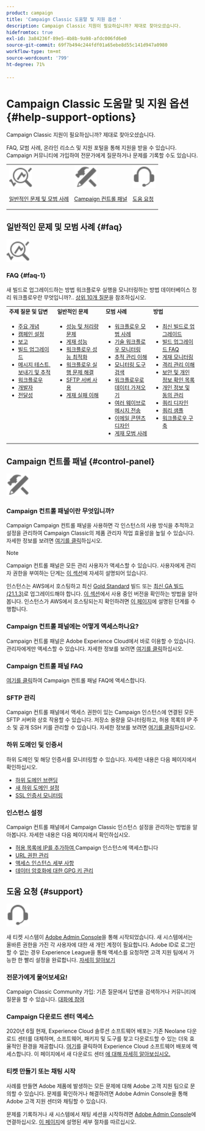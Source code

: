 ```yaml
---
product: campaign
title: 'Campaign Classic 도움말 및 지원 옵션 '
description: Campaign Classic 지원이 필요하십니까? 제대로 찾아오셨습니다.
hidefromtoc: true
exl-id: 3a84236f-89e5-4b8b-9a98-afdc006fd6e0
source-git-commit: 69f7b494c244fdf01a65ebe8d55c141d947a0980
workflow-type: tm+mt
source-wordcount: '799'
ht-degree: 71%

---
```


# Campaign Classic 도움말 및 지원 옵션 {#help-support-options}

Campaign Classic 지원이 필요하십니까? 제대로 찾아오셨습니다.

FAQ, 모범 사례, 온라인 리소스 및 지원 포털을 통해 지원을 받을 수 있습니다. Campaign 커뮤니티에 가입하여 전문가에게 질문하거나 문제를 기록할 수도 있습니다.

<table>
    <tr>
        <td><img src="platform/using/assets/do-not-localize/icon-faq.svg" width="60px"><p><a href="#faq">일반적인 문제 및 모범 사례</a></p></td>
        <td><img src="platform/using/assets/do-not-localize/icon-control-panel.svg" width="60px"><p><a href="#control-panel">Campaign 컨트롤 패널</a></p></td>
        <td><img src="platform/using/assets/do-not-localize/icon-support.svg" width="60px"><p><a href="#support">도움 요청</a></p></td>
    </tr>
</table>

## 일반적인 문제 및 모범 사례 {#faq}

<img src="platform/using/assets/do-not-localize/icon-faq.svg" width="60px">

### FAQ {#faq-1}

새 빌드로 업그레이드하는 방법 워크플로우 실행을 모니터링하는 방법 데이터베이스 정리 워크플로우란 무엇입니까?.. [상위 10개 질문](platform/using/common-questions.md)을 참조하십시오.

<table>
    <tr><td><strong>주제 질문 및 답변</strong></td><td><strong>일반적인 문제</strong></td><td><strong>모범 사례</strong></td><td><strong>방법</strong></td></tr>
    <tr>
    <td valign="top">
        <ul>
        <li><a href="platform/using/faq-key-concepts.md">주요 개념</a></li>
        <li><a href="platform/using/faq-campaign-config.md">캠페인 설정</a></li>
        <li><a href="platform/using/faq-reporting.md">보고</a></li>
        <li><a href="platform/using/faq-build-upgrade.md">빌드 업그레이드</a></li>
        <li><a href="platform/using/faq-messages.md">메시지 테스트, 보내기 및 추적</a></li>
        <li><a href="platform/using/faq-workflows.md">워크플로우</a></li>
        <li><a href="platform/using/faq-developers.md">개발자</a></li>
        <li><a href="delivery/using/monitoring-deliverability.md">전달성</a></li>
        </ul>
    </td>
    <td valign="top">
        <ul>
        <li><a href="production/using/performance-and-throughput-issues.md">성능 및 처리량 문제</a></li>
        <li><a href="delivery/using/delivery-performances.md">게재 성능</a></li>
        <li><a href="workflow/using/workflow-best-practices.md">워크플로우 성능 최적화</a></li>
        <li><a href="workflow/using/monitoring-workflow-execution.md">워크플로우 실행 문제 해결</a></li>
        <li><a href="platform/using/sftp-server-usage.md">SFTP 서버 사용</a></li>
        <li><a href="delivery/using/understanding-delivery-failures.md">게재 실패 이해</a></li>
        </ul>
    </td>
   <td valign="top">
        <ul>
        <li><a href="workflow/using/workflow-best-practices.md">워크플로우 모범 사례</a></li>
        <li><a href="workflow/using/monitoring-technical-workflows.md">기술 워크플로우 모니터링</a></li>
        <li><a href="delivery/using/about-message-tracking.md">추적 관리 이해</a></li>
        <li><a href="production/using/monitoring-guidelines.md">모니터링 도구 검색</a></li>
        <li><a href="platform/using/import-export-workflows.md">워크플로우로 데이터 가져오기</a></li>
        <li><a href="delivery/using/steps-sending-the-delivery.md">여러 웨이브로 메시지 전송</a></li>
        <li><a href="delivery/using/defining-the-email-content.md">이메일 콘텐츠 디자인</a></li>
        <li><a href="delivery/using/delivery-best-practices.md">게재 모범 사례</a></li>
        </ul>
    </td>
    <td valign="top">
        <ul>
        <li><a href="production/using/build-upgrade.md">최신 빌드로 업그레이드</a></li>
        <li><a href="platform/using/faq-build-upgrade.md">빌드 업그레이드 FAQ</a></li>
        <li><a href="delivery/using/about-delivery-monitoring.md">게재 모니터링</a></li>
        <li><a href="delivery/using/understanding-quarantine-management.md">격리 관리 이해</a></li>
        <li><a href="installation/using/get-started-security-privacy.md">보안 및 개인 정보 확인 목록</a></li>
        <li><a href="platform/using/privacy-management.md">개인 정보 및 동의 관리</a></li>
        <li><a href="platform/using/steps-to-create-a-query.md">쿼리 디자인</a></li>
        <li><a href="workflow/using/querying-recipient-table.md">쿼리 샘플</a></li>
        <li><a href="workflow/using/building-a-workflow.md">워크플로우 구축</a></li>
        </ul>
    </td>
    </tr>
</table>

## Campaign 컨트롤 패널 {#control-panel}

<img src="platform/using/assets/do-not-localize/icon-control-panel.svg" width="60px">

### Campaign 컨트롤 패널이란 무엇입니까?

Campaign Campaign 컨트롤 패널을 사용하면 각 인스턴스의 사용 방식을 추적하고 설정을 관리하여 Campaign Classic의 제품 관리자 작업 효율성을 높일 수 있습니다.
자세한 정보를 보려면 [여기를 클릭](https://experienceleague.adobe.com/docs/control-panel/using/discover-control-panel/key-features.html?lang=ko)하십시오.

>[!NOTE]
>
>Campaign 컨트롤 패널은 모든 관리 사용자가 액세스할 수 있습니다. 사용자에게 관리자 권한을 부여하는 단계는 [이 섹션](https://experienceleague.adobe.com/docs/control-panel/using/discover-control-panel/managing-permissions.html?lang=ko#discover-control-panel)에 자세히 설명되어 있습니다.
>
>인스턴스는 AWS에서 호스팅하고 최신 [Gold Standard](rn/using/gs-overview.md) 빌드 또는 [최신 GA 빌드(21.1.3)](rn/using/latest-release.md)로 업그레이드해야 합니다. [이 섹션](platform/using/launching-adobe-campaign.md#getting-your-campaign-version)에서 사용 중인 버전을 확인하는 방법을 알아봅니다. 인스턴스가 AWS에서 호스팅되는지 확인하려면 [이 페이지](https://experienceleague.adobe.com/docs/control-panel/using/faq.html)에 설명된 단계를 수행합니다.

### Campaign 컨트롤 패널에는 어떻게 액세스하나요?

Campaign 컨트롤 패널은 Adobe Experience Cloud에서 바로 이용할 수 있습니다. 관리자에게만 액세스할 수 있습니다. 자세한 정보를 보려면 [여기를 클릭](https://experienceleague.adobe.com/docs/control-panel/using/discover-control-panel/accessing-control-panel.html?lang=ko)하십시오.

### Campaign 컨트롤 패널 FAQ

[여기를 클릭](https://experienceleague.adobe.com/docs/control-panel/using/faq.html)하여 Campaign 컨트롤 패널 FAQ에 액세스합니다.

### SFTP 관리

Campaign 컨트롤 패널에서 액세스 권한이 있는 Campaign 인스턴스에 연결된 모든 SFTP 서버와 상호 작용할 수 있습니다. 저장소 용량을 모니터링하고, 허용 목록의 IP 주소 및 공개 SSH 키를 관리할 수 있습니다. 자세한 정보를 보려면 [여기를 클릭](https://experienceleague.adobe.com/docs/control-panel/using/sftp-management/about-sftp-management.html)하십시오.

### 하위 도메인 및 인증서

하위 도메인 및 해당 인증서를 모니터링할 수 있습니다. 자세한 내용은 다음 페이지에서 확인하십시오.
* [하위 도메인 브랜딩](https://experienceleague.adobe.com/docs/control-panel/using/subdomains-and-certificates/subdomains-branding.html?lang=ko)
* [새 하위 도메인 설정](https://experienceleague.adobe.com/docs/control-panel/using/subdomains-and-certificates/setting-up-new-subdomain.html?lang=ko)
* [SSL 인증서 모니터링](https://experienceleague.adobe.com/docs/control-panel/using/subdomains-and-certificates/monitoring-ssl-certificates.html?lang=ko)

### 인스턴스 설정

Campaign 컨트롤 패널에서 Campaign Classic 인스턴스 설정을 관리하는 방법을 알아봅니다. 자세한 내용은 다음 페이지에서 확인하십시오.
* [허용 목록에 IP를 추가하여 ](https://experienceleague.adobe.com/docs/control-panel/using/instances-settings/ip-allow-listing-instance-access.html?lang=ko) Campaign 인스턴스에 액세스합니다
* [URL 권한 관리](https://experienceleague.adobe.com/docs/control-panel/using/instances-settings/url-permissions.html?lang=ko)
* [액세스 인스턴스 세부 사항](https://experienceleague.adobe.com/docs/control-panel/using/instances-settings/instance-details.html?lang=ko)
* [데이터 암호화에 대한 GPG 키 관리](https://experienceleague.adobe.com/docs/control-panel/using/instances-settings/gpg-keys-management.html?lang=ko)

## 도움 요청 {#support}

<img src="platform/using/assets/do-not-localize/icon-support.svg" width="60px">

새 티켓 시스템이 [Adobe Admin Console](https://adminconsole.adobe.com/overview)을 통해 시작되었습니다. 새 시스템에서는 올바른 권한을 가진 각 사용자에 대한 새 개인 계정이 필요합니다. Adobe ID로 로그인할 수 없는 경우 Experience League을 통해 액세스를 요청하면 고객 지원 팀에서 가능한 한 빨리 설정을 완료합니다. [자세히 알아보기](https://helpx.adobe.com/kr/enterprise/using/support-for-experience-cloud.html)

### 전문가에게 물어보세요!

Campaign Classic Community 가입: 기존 질문에서 답변을 검색하거나 커뮤니티에 질문을 할 수 있습니다. [대화에 참여](https://experienceleaguecommunities.adobe.cadobe-campaign-classic/ct-p/adobe-campaign-classic-community)

### Campaign 다운로드 센터 액세스

2020년 6월 현재, Experience Cloud 솔루션 소프트웨어 배포는 기존 Neolane 다운로드 센터를 대체하며, 소프트웨어, 패키지 및 도구를 찾고 다운로드할 수 있는 더욱 효율적인 환경을 제공합니다. [여기](https://experience.adobe.com/#/downloads/content/software-distribution/en/campaign.html)를 클릭하여 Experience Cloud 소프트웨어 배포에 액세스합니다.
이 페이지에서 새 다운로드 센터 [에 대해 자세히 알아보십시오.](https://experienceleague.adobe.com/docs/experience-cloud/software-distribution/home.html?lang=ko)

### 티켓 만들기 또는 채팅 시작

사례를 만들면 Adobe 제품에 발생하는 모든 문제에 대해 Adobe 고객 지원 팀으로 문의할 수 있습니다. 문제를 확인하거나 해결하려면 Adobe Admin Console을 통해 Adobe 고객 지원 센터와 채팅할 수 있습니다.

문제를 기록하거나 새 시스템에서 채팅 세션을 시작하려면 [Adobe Admin Console](https://adminconsole.adobe.com/overview)에 연결하십시오. [이 페이지](https://helpx.adobe.com/enterprise/using/support-for-experience-cloud.html)에 설명된 세부 절차를 따르십시오.
